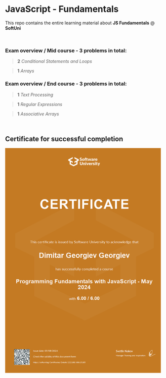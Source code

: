 # JavaScript - Fundamentals

This repo contains the entire learning material about **JS Fundamentals** @ **SoftUni**

<br>

### Exam overview / Mid course - 3 problems in total:

>**2** *Conditional Statements and Loops*

>**1** *Arrays*

### Exam overview / End course - 3 problems in total:

>**1** *Text Processing*

>**1** *Regular Expressions*

>**1** *Associative Arrays*

<br>

## Certificate for successful completion

[<img src="https://github.com/dmtfvn/softuni-js-fundamentals/blob/main/certificate/js-fundamentals-certificate.jpeg?raw=true" alt="certificate">](https://github.com/dmtfvn/softuni-js-fundamentals/blob/main/certificate/js-fundamentals-curriculum.jpeg?raw=true)
